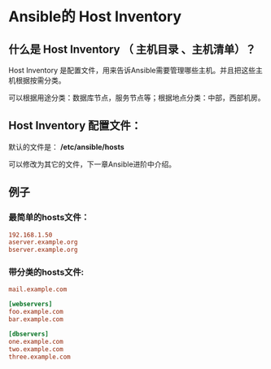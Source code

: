 # Ansible的 Host Inventory 

## 什么是 Host Inventory （ 主机目录 、主机清单）？

 Host Inventory 是配置文件，用来告诉Ansible需要管理哪些主机。并且把这些主机根据按需分类。

可以根据用途分类：数据库节点，服务节点等；根据地点分类：中部，西部机房。

## Host Inventory 配置文件：

默认的文件是：
**/etc/ansible/hosts**

可以修改为其它的文件，下一章Ansible进阶中介绍。

## 例子

### 最简单的hosts文件：

```ini
192.168.1.50
aserver.example.org
bserver.example.org
```

### 带分类的hosts文件:

```ini
mail.example.com

[webservers]
foo.example.com
bar.example.com

[dbservers]
one.example.com
two.example.com
three.example.com

```

